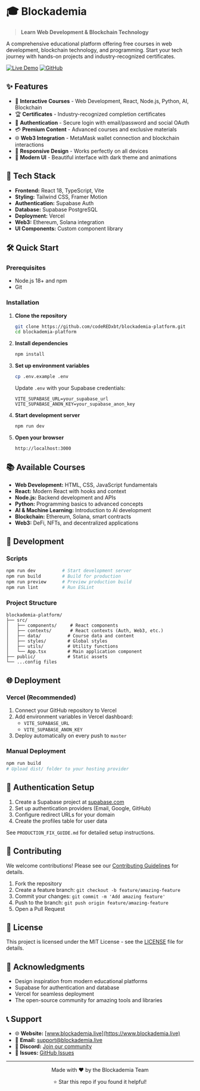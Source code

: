 
# 🎓 Blockademia

> **Learn Web Development & Blockchain Technology**

A comprehensive educational platform offering free courses in web development, blockchain technology, and programming. Start your tech journey with hands-on projects and industry-recognized certificates.

[![Live Demo](https://img.shields.io/badge/Live%20Demo-www.blockademia.live-blue?style=for-the-badge)](https://www.blockademia.live)
[![GitHub](https://img.shields.io/badge/GitHub-Repository-black?style=for-the-badge&logo=github)](https://github.com/codeREDxbt/blockademia-platform)

## ✨ Features

- 🎯 **Interactive Courses** - Web Development, React, Node.js, Python, AI, Blockchain
- 🏆 **Certificates** - Industry-recognized completion certificates
- 🔐 **Authentication** - Secure login with email/password and social OAuth
- 💳 **Premium Content** - Advanced courses and exclusive materials
- 🌐 **Web3 Integration** - MetaMask wallet connection and blockchain interactions
- 📱 **Responsive Design** - Works perfectly on all devices
- 🎨 **Modern UI** - Beautiful interface with dark theme and animations

## 🚀 Tech Stack

- **Frontend:** React 18, TypeScript, Vite
- **Styling:** Tailwind CSS, Framer Motion
- **Authentication:** Supabase Auth
- **Database:** Supabase PostgreSQL
- **Deployment:** Vercel
- **Web3:** Ethereum, Solana integration
- **UI Components:** Custom component library

## 🛠️ Quick Start

### Prerequisites
- Node.js 18+ and npm
- Git

### Installation

1. **Clone the repository**
   ```bash
   git clone https://github.com/codeREDxbt/blockademia-platform.git
   cd blockademia-platform
   ```

2. **Install dependencies**
   ```bash
   npm install
   ```

3. **Set up environment variables**
   ```bash
   cp .env.example .env
   ```
   
   Update `.env` with your Supabase credentials:
   ```env
   VITE_SUPABASE_URL=your_supabase_url
   VITE_SUPABASE_ANON_KEY=your_supabase_anon_key
   ```

4. **Start development server**
   ```bash
   npm run dev
   ```

5. **Open your browser**
   ```
   http://localhost:3000
   ```

## 📚 Available Courses

- **Web Development:** HTML, CSS, JavaScript fundamentals
- **React:** Modern React with hooks and context
- **Node.js:** Backend development and APIs
- **Python:** Programming basics to advanced concepts
- **AI & Machine Learning:** Introduction to AI development
- **Blockchain:** Ethereum, Solana, smart contracts
- **Web3:** DeFi, NFTs, and decentralized applications

## 🔧 Development

### Scripts

```bash
npm run dev          # Start development server
npm run build        # Build for production
npm run preview      # Preview production build
npm run lint         # Run ESLint
```

### Project Structure

```
blockademia-platform/
├── src/
│   ├── components/     # React components
│   ├── contexts/       # React contexts (Auth, Web3, etc.)
│   ├── data/          # Course data and content
│   ├── styles/        # Global styles
│   ├── utils/         # Utility functions
│   └── App.tsx        # Main application component
├── public/            # Static assets
└── ...config files
```

## 🌐 Deployment

### Vercel (Recommended)

1. Connect your GitHub repository to Vercel
2. Add environment variables in Vercel dashboard:
   - `VITE_SUPABASE_URL`
   - `VITE_SUPABASE_ANON_KEY`
3. Deploy automatically on every push to `master`

### Manual Deployment

```bash
npm run build
# Upload dist/ folder to your hosting provider
```

## 🔐 Authentication Setup

1. Create a Supabase project at [supabase.com](https://supabase.com)
2. Set up authentication providers (Email, Google, GitHub)
3. Configure redirect URLs for your domain
4. Create the profiles table for user data

See `PRODUCTION_FIX_GUIDE.md` for detailed setup instructions.

## 🤝 Contributing

We welcome contributions! Please see our [Contributing Guidelines](CONTRIBUTING.md) for details.

1. Fork the repository
2. Create a feature branch: `git checkout -b feature/amazing-feature`
3. Commit your changes: `git commit -m 'Add amazing feature'`
4. Push to the branch: `git push origin feature/amazing-feature`
5. Open a Pull Request

## 📄 License

This project is licensed under the MIT License - see the [LICENSE](LICENSE) file for details.

## 🙏 Acknowledgments

- Design inspiration from modern educational platforms
- Supabase for authentication and database
- Vercel for seamless deployment
- The open-source community for amazing tools and libraries

## 📞 Support

- 🌐 **Website:** [www.blockademia.live](https://www.blockademia.live)
- 📧 **Email:** support@blockademia.live
- 💬 **Discord:** [Join our community](https://discord.gg/blockademia)
- 🐛 **Issues:** [GitHub Issues](https://github.com/codeREDxbt/blockademia-platform/issues)

---

<div align="center">
  <p>Made with ❤️ by the Blockademia Team</p>
  <p>⭐ Star this repo if you found it helpful!</p>
</div>